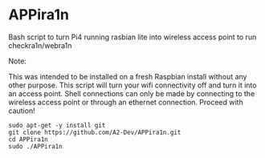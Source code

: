 # APPira1n
Bash script to turn Pi4 running rasbian lite into wireless access point to run checkra1n/webra1n

Note:

This was intended to be installed on a fresh Raspbian install without any other purpose.
This script will turn your wifi connectivity off and turn it into an access point.
Shell connections can only be made by connecting to the wireless access point or through an ethernet connection.
Proceed with caution!

```
sudo apt-get -y install git
git clone https://github.com/A2-Dev/APPira1n.git
cd APPira1n
sudo ./APPira1n
```
